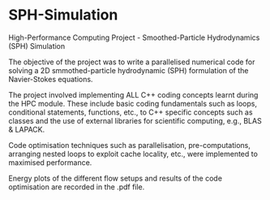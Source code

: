 # SPH-Simulation
High-Performance Computing Project - Smoothed-Particle Hydrodynamics (SPH) Simulation

The objective of the project was to write a parallelised numerical code for solving a 
2D smmothed-particle hydrodynamic (SPH) formulation of the Navier-Stokes equations.

The project involved implementing ALL C++ coding concepts learnt during the HPC module.
These include basic coding fundamentals such as loops, conditional statements, functions, etc.,
to C++ specific concepts such as classes and the use of external libraries for scientific
computing, e.g., BLAS & LAPACK.

Code optimisation techniques such as parallelisation, pre-computations, arranging nested 
loops to exploit cache locality, etc., were implemented to maximised performance.

Energy plots of the different flow setups and results of the code optimisation are
recorded in the .pdf file.
